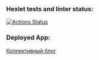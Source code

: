 ### Hexlet tests and linter status:
[![Actions Status](https://github.com/Ferrayd/rails-project-64/actions/workflows/hexlet-check.yml/badge.svg)](https://github.com/Ferrayd/rails-project-64/actions)

### Deployed App: 
[Коллективный блог](https://mysite-fjqw.onrender.com/)
